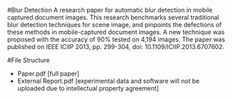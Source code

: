 #Blur Detection
A research paper for automatic blur detection in mobile captured document images. This research benchmarks several traditional blur detection techniques for scene image, and pinpoints the defections of these methods in mobile-captured document images. A new technique was proposed with the accuracy of 90% tested on 4,194 images. The paper was published on IEEE ICIIP 2013, pp. 299-304, doi: 10.1109/ICIIP.2013.6707602.

#File Structure
- Paper.pdf [full paper]
- External Report.pdf [experimental data and software will not be uploaded due to intellectual property agreement]